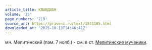 ```yaml
---
article_title: КЛАВДИАН
volume: '35'
page_numbers: '219'
source_url: https://pravenc.ru/text/1841185.html
downloaded_at: '2025-10-13T14:46:41Z'
---
```


мч. Мелитинский (пам. 7 нояб.) - см. в ст. [Мелитинские мученики](<https://pravenc.ru/text/МЕЛИТИНСКИЕ МУЧЕНИКИ  33.html>).
